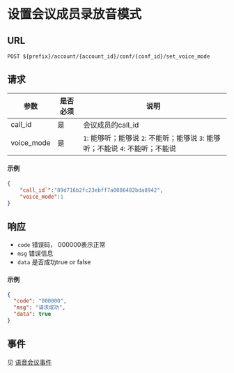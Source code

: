 # 设置会议成员录放音模式


## URL

```
POST ${prefix}/account/{account_id}/conf/{conf_id}/set_voice_mode
```

## 请求

| 参数         | 是否必须 | 说明                                       |
| ---------- | ---- | ---------------------------------------- |
| call_id    | 是    | 会议成员的call_id                             |
| voice_mode | 是    | `1`: 能够听；能够说  `2`: 不能听；能够说  `3`: 能够听；不能说  `4`: 不能听；不能说 |



#### 示例
```json
{
	"call_id`":"89d716b2fc23ebff7a0086482bda8942",
	"voice_mode":1
}
```

## 响应
- `code` 错误码， 000000表示正常
- `msg` 错误信息
- `data` 是否成功true or false

#### 示例
```json
{
  "code": "000000",
  "msg": "请求成功",
  "data": true
}
```

## 事件

见 [语音会议事件](../env/conf/index.md)
